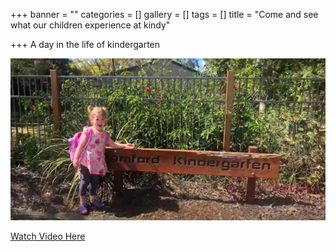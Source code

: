 +++
banner = ""
categories = []
gallery = []
tags = []
title = "Come and see what our children experience at kindy"

+++
A day in the life of kindergarten

![](/uploads/2021/03/03/come-and-see-banner.png)

<a href="https://drive.google.com/file/d/1FRfX1hKV83QS-stYSxzGKnDHAvzIu6Tn/view?usp=sharing"> Watch Video Here</a>